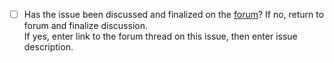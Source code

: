 - [ ] Has the issue been discussed and finalized on the [forum](https://forum.seamly2d.com)?
If no, return to forum and finalize discussion.  
If yes, enter link to the forum thread on this issue, then enter issue description.    



